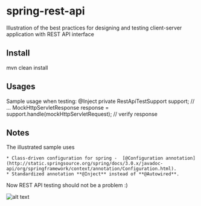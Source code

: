 spring-rest-api
===============

Illustration of the best practices for designing and testing client-server application with REST API interface

## Install
mvn clean install

## Usages

Sample usage when testing:
    @Inject
    private RestApiTestSupport support;
    // ...
    MockHttpServletResponse response = support.handle(mockHttpServletRequest);
    // verify response

## Notes
The illustrated sample uses

    * Class-driven configuration for spring -  [@Configuration annotation](http://static.springsource.org/spring/docs/3.0.x/javadoc-api/org/springframework/context/annotation/Configuration.html).
    * Standardized annotation **@Inject** instead of **@Autowired**.


Now REST API testing should not be a problem :)


![alt text](http://images.paraorkut.com/img/pics/images/b/bob_kelso-9324.jpg "Bob Kelso")
